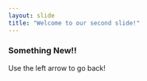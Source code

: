 ```yaml
---
layout: slide
title: "Welcome to our second slide!"
---
```

### Something New!!
Use the left arrow to go back!
